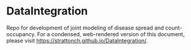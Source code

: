 # DataIntegration
Repo for development of joint modeling of disease spread and count-occupancy. For a condensed, web-rendered version of this document, please visit https://strattonch.github.io/DataIntegration/.
